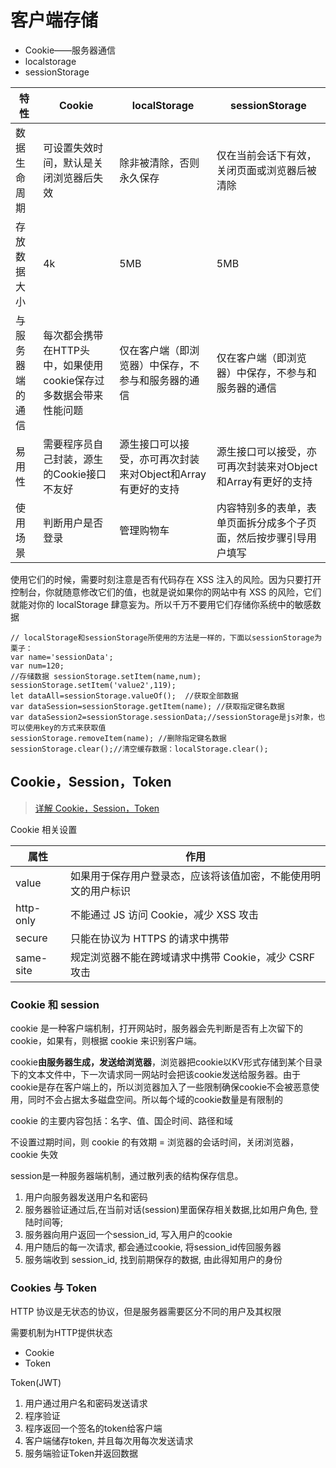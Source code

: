 # 客户端存储

* Cookie——服务器通信
* localstorage
* sessionStorage

特性 | Cookie | localStorage | sessionStorage
---|---|---|---
数据生命周期 | 可设置失效时间，默认是关闭浏览器后失效 | 除非被清除，否则永久保存 | 仅在当前会话下有效，关闭页面或浏览器后被清除
存放数据大小 | 4k | 5MB | 5MB
与服务器端的通信| 每次都会携带在HTTP头中，如果使用cookie保存过多数据会带来性能问题 | 仅在客户端（即浏览器）中保存，不参与和服务器的通信 | 仅在客户端（即浏览器）中保存，不参与和服务器的通信
易用性| 需要程序员自己封装，源生的Cookie接口不友好 | 源生接口可以接受，亦可再次封装来对Object和Array有更好的支持 | 源生接口可以接受，亦可再次封装来对Object和Array有更好的支持
使用场景| 判断用户是否登录 | 管理购物车 | 内容特别多的表单，表单页面拆分成多个子页面，然后按步骤引导用户填写

使用它们的时候，需要时刻注意是否有代码存在 XSS 注入的风险。因为只要打开控制台，你就随意修改它们的值，也就是说如果你的网站中有 XSS 的风险，它们就能对你的 localStorage 肆意妄为。所以千万不要用它们存储你系统中的敏感数据

```JS
// localStorage和sessionStorage所使用的方法是一样的，下面以sessionStorage为栗子：
var name='sessionData';
var num=120;
//存储数据 sessionStorage.setItem(name,num);
sessionStorage.setItem('value2',119);
let dataAll=sessionStorage.valueOf();  //获取全部数据
var dataSession=sessionStorage.getItem(name); //获取指定键名数据
var dataSession2=sessionStorage.sessionData;//sessionStorage是js对象，也可以使用key的方式来获取值
sessionStorage.removeItem(name); //删除指定键名数据
sessionStorage.clear();//清空缓存数据：localStorage.clear();
```

## Cookie，Session，Token

> [详解 Cookie，Session，Token](https://juejin.im/post/5d01f82cf265da1b67210869)

Cookie 相关设置

属性|作用
---|---
value|如果用于保存用户登录态，应该将该值加密，不能使用明文的用户标识
http-only|不能通过 JS 访问 Cookie，减少 XSS 攻击
secure|只能在协议为 HTTPS 的请求中携带
same-site|规定浏览器不能在跨域请求中携带 Cookie，减少 CSRF 攻击

### Cookie 和 session

cookie 是一种客户端机制，打开网站时，服务器会先判断是否有上次留下的 cookie，如果有，则根据 cookie 来识别客户端。

cookie**由服务器生成，发送给浏览器**，浏览器把cookie以KV形式存储到某个目录下的文本文件中，下一次请求同一网站时会把该cookie发送给服务器。由于cookie是存在客户端上的，所以浏览器加入了一些限制确保cookie不会被恶意使用，同时不会占据太多磁盘空间。所以每个域的cookie数量是有限制的

cookie 的主要内容包括：名字、值、国企时间、路径和域

不设置过期时间，则 cookie 的有效期 = 浏览器的会话时间，关闭浏览器，cookie 失效

session是一种服务器端机制，通过散列表的结构保存信息。

1. 用户向服务器发送用户名和密码
2. 服务器验证通过后,在当前对话(session)里面保存相关数据,比如用户角色, 登陆时间等;
3. 服务器向用户返回一个session_id, 写入用户的cookie
4. 用户随后的每一次请求, 都会通过cookie, 将session_id传回服务器
5. 服务端收到 session_id, 找到前期保存的数据, 由此得知用户的身份

### Cookies 与 Token

HTTP 协议是无状态的协议，但是服务器需要区分不同的用户及其权限

需要机制为HTTP提供状态

* Cookie
* Token

Token(JWT)

1. 用户通过用户名和密码发送请求
2. 程序验证
3. 程序返回一个签名的token给客户端
4. 客户端储存token, 并且每次用每次发送请求
5. 服务端验证Token并返回数据
